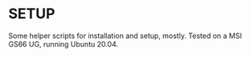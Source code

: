 # SETUP
Some helper scripts for installation and setup, mostly. Tested on a MSI GS66 UG, running Ubuntu 20.04.


